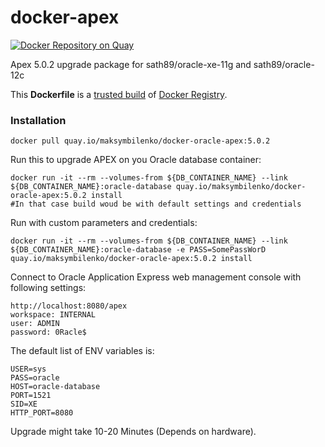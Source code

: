 docker-apex
============================
[![Docker Repository on Quay](https://quay.io/repository/maksymbilenko/docker-oracle-apex/status "Docker Repository on Quay")](https://quay.io/repository/maksymbilenko/docker-oracle-apex)

Apex 5.0.2 upgrade package for sath89/oracle-xe-11g and sath89/oracle-12c

This **Dockerfile** is a [trusted build](https://registry.hub.docker.com/u/sath89/apex/) of [Docker Registry](https://registry.hub.docker.com/).

### Installation

    docker pull quay.io/maksymbilenko/docker-oracle-apex:5.0.2

Run this to upgrade APEX on you Oracle database container:

    docker run -it --rm --volumes-from ${DB_CONTAINER_NAME} --link ${DB_CONTAINER_NAME}:oracle-database quay.io/maksymbilenko/docker-oracle-apex:5.0.2 install
    #In that case build woud be with default settings and credentials

Run with custom parameters and credentials:

    docker run -it --rm --volumes-from ${DB_CONTAINER_NAME} --link ${DB_CONTAINER_NAME}:oracle-database -e PASS=SomePassWorD quay.io/maksymbilenko/docker-oracle-apex:5.0.2 install

Connect to Oracle Application Express web management console with following settings:

    http://localhost:8080/apex
    workspace: INTERNAL
    user: ADMIN
    password: 0Racle$

The default list of ENV variables is:

    USER=sys
    PASS=oracle
    HOST=oracle-database
    PORT=1521
    SID=XE
    HTTP_PORT=8080

Upgrade might take 10-20 Minutes (Depends on hardware).

